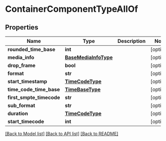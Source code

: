 # ContainerComponentTypeAllOf

## Properties
Name | Type | Description | Notes
------------ | ------------- | ------------- | -------------
**rounded_time_base** | **int** |  | [optional] 
**media_info** | [**BaseMediaInfoType**](BaseMediaInfoType.md) |  | [optional] 
**drop_frame** | **bool** |  | [optional] 
**format** | **str** |  | [optional] 
**start_timestamp** | [**TimeCodeType**](TimeCodeType.md) |  | [optional] 
**time_code_time_base** | [**TimeBaseType**](TimeBaseType.md) |  | [optional] 
**first_smpte_timecode** | **str** |  | [optional] 
**sub_format** | **str** |  | [optional] 
**duration** | [**TimeCodeType**](TimeCodeType.md) |  | [optional] 
**start_timecode** | **int** |  | [optional] 

[[Back to Model list]](../README.md#documentation-for-models) [[Back to API list]](../README.md#documentation-for-api-endpoints) [[Back to README]](../README.md)


